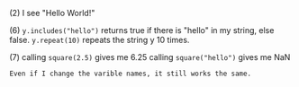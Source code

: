 (2) I see "Hello World!"

(6) `y.includes("hello")` returns true if there is "hello" in my string, else false. `y.repeat(10)` repeats the string y 10 times.

(7) calling `square(2.5)` gives me 6.25
    calling `square("hello")` gives me NaN

    Even if I change the varible names, it still works the same.